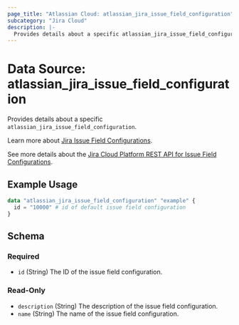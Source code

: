```yaml
---
page_title: "Atlassian Cloud: atlassian_jira_issue_field_configuration"
subcategory: "Jira Cloud"
description: |-
  Provides details about a specific atlassian_jira_issue_field_configuration.
---
```


# Data Source: atlassian_jira_issue_field_configuration

Provides details about a specific `atlassian_jira_issue_field_configuration`.

Learn more about [Jira Issue Field Configurations](https://support.atlassian.com/jira-cloud-administration/docs/manage-issue-field-configurations/).

See more details about the [Jira Cloud Platform REST API for Issue Field Configurations](https://developer.atlassian.com/cloud/jira/platform/rest/v3/api-group-issue-field-configurations/#api-group-issue-field-configurations).

## Example Usage

```terraform
data "atlassian_jira_issue_field_configuration" "example" {
  id = "10000" # id of default issue field configuration
}
```

<!-- schema generated by tfplugindocs -->
## Schema

### Required

- `id` (String) The ID of the issue field configuration.

### Read-Only

- `description` (String) The description of the issue field configuration.
- `name` (String) The name of the issue field configuration.


